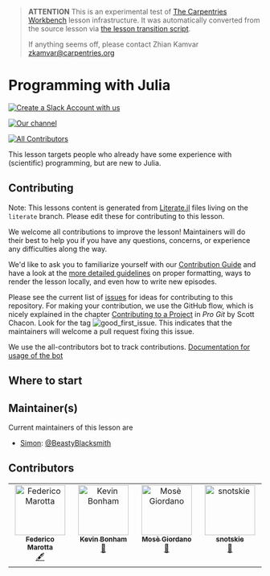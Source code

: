 > **ATTENTION** This is an experimental test of [The Carpentries Workbench](https://carpentries.github.io/workbench) lesson infrastructure.
> It was automatically converted from the source lesson via [the lesson transition script](https://github.com/carpentries/lesson-transition/).
>
> If anything seems off, please contact Zhian Kamvar [zkamvar@carpentries.org](mailto:zkamvar@carpentries.org)

# Programming with Julia

[![Create a Slack Account with us][slack]](https://swc-slack-invite.herokuapp.com/)

[![Our channel][channel]](https://swcarpentry.slack.com/archives/CBJ8C7NE6)

[![All Contributors](https://img.shields.io/github/all-contributors/projectOwner/projectName?color=ee8449&style=flat-square)](#contributors)

This lesson targets people who already have some experience with (scientific)
programming, but are new to Julia.

## Contributing

Note: This lessons content is generated from [Literate.jl](https://fredrikekre.github.io/Literate.jl/v2/) files living on the `literate` branch.
Please edit these for contributing to this lesson.

We welcome all contributions to improve the lesson! Maintainers will do their
best to help you if you have any questions, concerns, or experience any
difficulties along the way.

We'd like to ask you to familiarize yourself with our [Contribution
Guide](CONTRIBUTING.md) and have a look at the [more detailed
guidelines][lesson-example] on proper formatting, ways to render the lesson
locally, and even how to write new episodes.

Please see the current list of [issues] for ideas for contributing to
this repository. For making your contribution, we use the GitHub flow, which is
nicely explained in the chapter [Contributing to a Project][start] in *Pro Git*
by Scott Chacon. Look for the tag ![good\_first\_issue][first]. This indicates
that the maintainers will welcome a pull request fixing this issue.

We use the all-contributors bot to track contributions.
[Documentation for usage of the bot](https://allcontributors.org/docs/en/bot/usage)

## Where to start

[slack]: https://img.shields.io/badge/Create_Slack_Account-The_Carpentries-071159.svg
[channel]: https://img.shields.io/badge/juliaswc-slack_channel-orange
[lesson-example]: https://carpentries.github.io/lesson-example
[issues]: https://github.com/carpentries-incubator/julia-novice/issues
[start]: https://git-scm.com/book/en/v2/GitHub-Contributing-to-a-Project
[first]: https://img.shields.io/badge/-good%20first%20issue-gold.svg

## Maintainer(s)

Current maintainers of this lesson are

- [Simon](https://carpentries.org/instructors/#beastyblacksmith):
  [@BeastyBlacksmith](https://github.com/BeastyBlacksmith)

## Contributors

<!-- ALL-CONTRIBUTORS-LIST:START - Do not remove or modify this section -->
<!-- prettier-ignore-start -->
<!-- markdownlint-disable -->
<table>
  <tbody>
    <tr>
      <td align="center" valign="top" width="14.28%"><a href="https://github.com/fmarotta"><img src="https://avatars.githubusercontent.com/u/26001460?v=4?s=100" width="100px;" alt="Federico Marotta"/><br /><sub><b>Federico Marotta</b></sub></a><br /><a href="#content-fmarotta" title="Content">🖋</a></td>
      <td align="center" valign="top" width="14.28%"><a href="http://blog.bonham.ch"><img src="https://avatars.githubusercontent.com/u/3502975?v=4?s=100" width="100px;" alt="Kevin Bonham"/><br /><sub><b>Kevin Bonham</b></sub></a><br /><a href="#review-kescobo" title="Reviewed Pull Requests">👀</a></td>
      <td align="center" valign="top" width="14.28%"><a href="https://giordano.github.io"><img src="https://avatars.githubusercontent.com/u/765740?v=4?s=100" width="100px;" alt="Mosè Giordano"/><br /><sub><b>Mosè Giordano</b></sub></a><br /><a href="#userTesting-giordano" title="User Testing">📓</a></td>
      <td align="center" valign="top" width="14.28%"><a href="https://snotskie.com/bio"><img src="https://avatars.githubusercontent.com/u/2658495?v=4?s=100" width="100px;" alt="snotskie"/><br /><sub><b>snotskie</b></sub></a><br /><a href="#ideas-snotskie" title="Ideas, Planning, & Feedback">🤔</a></td>
    </tr>
  </tbody>
</table>

<!-- markdownlint-restore -->
<!-- prettier-ignore-end -->

<!-- ALL-CONTRIBUTORS-LIST:END -->

